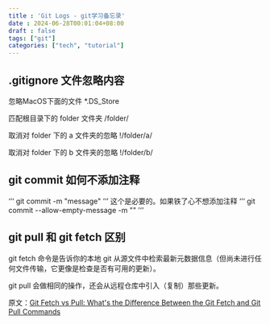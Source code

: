 ```yaml
---
title : 'Git Logs - git学习备忘录'
date : 2024-06-28T00:01:04+08:00
draft : false
tags: ["git"]
categories: ["tech", "tutorial"]
---
```


## .gitignore 文件忽略内容
忽略MacOS下面的文件
*.DS_Store

匹配根目录下的 folder 文件夹
/folder/

取消对 folder 下的 a 文件夹的忽略
!/folder/a/

取消对 folder 下的 b 文件夹的忽略
!/folder/b/


## git commit 如何不添加注释
‘’‘
git commit -m "message"
’‘’
这个是必要的。如果铁了心不想添加注释
‘’‘ git commit --allow-empty-message -m "" ’‘’

## git pull 和 git fetch 区别

git fetch 命令是告诉你的本地 git 从源文件中检索最新元数据信息（但尚未进行任何文件传输，它更像是检查是否有可用的更新）。

git pull 会做相同的操作，还会从远程仓库中引入（复制）那些更新。

原文：[Git Fetch vs Pull: What's the Difference Between the Git Fetch and Git Pull Commands](https://www.freecodecamp.org/news/git-fetch-vs-pull/)